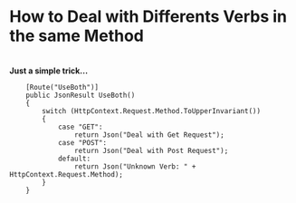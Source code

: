 # How to Deal with Differents Verbs in the same Method
<br>**Just a simple trick...**<br>

        [Route("UseBoth")]
        public JsonResult UseBoth()
        {
            switch (HttpContext.Request.Method.ToUpperInvariant())
            {
                case "GET":
                    return Json("Deal with Get Request");
                case "POST":
                    return Json("Deal with Post Request");
                default:
                    return Json("Unknown Verb: " + HttpContext.Request.Method);
            }
        }
